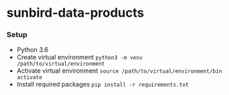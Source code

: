 # sunbird-data-products
### Setup
* Python 3.6 
* Create virtual environment `python3 -m venv /path/to/virtual/environment`
* Activate virtual environment `source /path/to/virtual/environment/bin activate`
* Install required packages `pip install -r requirements.txt`
